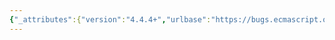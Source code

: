 ```yaml
---
{"_attributes":{"version":"4.4.4+","urlbase":"https://bugs.ecmascript.org/","maintainer":"dherman@mozilla.com"},"bug":{"bug_id":3530,"creation_ts":"2015-01-15 08:50:00 -0800","short_desc":"21.2.4.2, 22.1.2.5, 22.2.2.4, 23.1.2.2, 23.2.2.2, 24.1.3.3, 25.4.4.6: Incorrect placement of \"[\"","delta_ts":"2015-01-15 16:19:02 -0800","product":"Draft for 6th Edition","component":"editorial issue","version":"Rev 30: December 24, 2014 Draft","rep_platform":"All","op_sys":"All","bug_status":"RESOLVED","resolution":"FIXED","priority":"Normal","bug_severity":"normal","everconfirmed":true,"reporter":{"uid":"andrebargull","name":"André Bargull"},"assigned_to":{"uid":"allen","name":"Allen Wirfs-Brock"},"long_desc":[{"commentid":11371,"comment_count":0,"who":{"uid":"andrebargull","name":"André Bargull"},"bug_when":"2015-01-15 08:50:18 -0800","thetext":"21.2.4.2  get RegExp [ @@species ]    \n22.1.2.5  get Array [ @@species ]    \n22.2.2.4  get %TypedArray% [ @@species ]  \n23.1.2.2  get Map [ @@species ]    \n23.2.2.2  get Set [ @@species ]    \n24.1.3.3  get ArrayBuffer [ @@species ]    \n25.4.4.6  get Promise [ @@species ] \n\n\"[get Symbol.species]\"\n\n-> \n\n\"get [Symbol.species]\""},{"commentid":11388,"comment_count":1,"who":{"uid":"allen","name":"Allen Wirfs-Brock"},"bug_when":"2015-01-15 10:59:37 -0800","thetext":"fixed in rev31 editor's draft"},{"commentid":11425,"comment_count":2,"who":{"uid":"allen","name":"Allen Wirfs-Brock"},"bug_when":"2015-01-15 16:19:02 -0800","thetext":"In Rev31"}]}}
---
```

